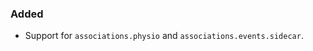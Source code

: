 <!--
A new scriv changelog fragment.

Uncomment the section that is right (remove the HTML comment wrapper).
For top level release notes, leave all the headers commented out.
-->

### Added

- Support for `associations.physio` and `associations.events.sidecar`.

<!--
### Changed

- A bullet item for the Changed category.

-->
<!--
### Fixed

- A bullet item for the Fixed category.

-->
<!--
### Deprecated

- A bullet item for the Deprecated category.

-->
<!--
### Removed

- A bullet item for the Removed category.

-->
<!--
### Security

- A bullet item for the Security category.

-->
<!--
### Infrastructure

- A bullet item for the Infrastructure category.

-->
